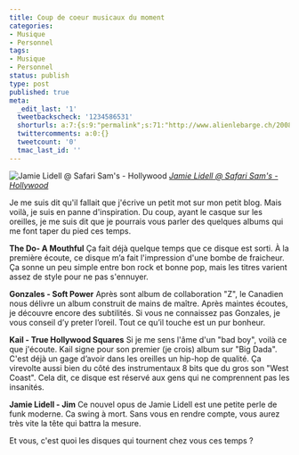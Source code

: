 ```yaml
---
title: Coup de coeur musicaux du moment
categories:
- Musique
- Personnel
tags:
- Musique
- Personnel
status: publish
type: post
published: true
meta:
  _edit_last: '1'
  tweetbackscheck: '1234586531'
  shorturls: a:7:{s:9:"permalink";s:71:"http://www.alienlebarge.ch/2008/05/06/coup-de-coeur-musicaux-du-moment/";s:7:"tinyurl";s:25:"http://tinyurl.com/b9jeq5";s:4:"isgd";s:17:"http://is.gd/iFiv";s:5:"bitly";s:18:"http://bit.ly/FxcO";s:5:"snipr";s:22:"http://snipr.com/bfi2l";s:5:"snurl";s:22:"http://snurl.com/bfi2l";s:7:"snipurl";s:24:"http://snipurl.com/bfi2l";}
  twittercomments: a:0:{}
  tweetcount: '0'
  tmac_last_id: ''
---
```

<img src="http://farm1.static.flickr.com/101/290219619_0ce594b084.jpg" alt="Jamie Lidell  @ Safari Sam's - Hollywood" />
<em><a title="photo sharing" href="http://www.flickr.com/photos/emayoh/290219619/">Jamie Lidell  @ Safari Sam's - Hollywood</a></em>

Je me suis dit qu'il fallait que j'écrive un petit mot sur mon petit blog. Mais voilà, je suis en panne d'inspiration. Du coup, ayant le casque sur les oreilles, je me suis dit que je pourrais vous parler des quelques albums qui me font taper du pied ces temps.

<!--more-->

<strong>The Do- A Mouthful</strong>
Ça fait déjà quelque temps que ce disque est sorti. À la première écoute, ce disque m’a fait l'impression d'une bombe de fraicheur. Ça sonne un peu simple entre bon rock et bonne pop, mais les titres varient assez de style pour ne pas s'ennuyer.

<strong>Gonzales - Soft Power</strong>
Après sont album de collaboration "Z", le Canadien nous délivre un album construit de mains de maître. Après maintes écoutes, je découvre encore des subtilités. Si vous ne connaissez pas Gonzales, je vous conseil d’y preter l’oreil. Tout ce qu’il touche est un pur bonheur.

<strong>Kail - True Hollywood Squares</strong>
Si je me sens l'âme d'un "bad boy", voilà ce que j'écoute. Kail signe pour son premier (je crois) album sur "Big Dada". C'est déjà un gage d’avoir dans les oreilles un hip-hop de qualité. Ça virevolte aussi bien du côté des instrumentaux 8 bits que du gros son "West Coast". Cela dit, ce disque est réservé aux gens qui ne comprennent pas les insanités.

<strong>Jamie Lidell - Jim</strong>
Ce nouvel opus de Jamie Lidell est une petite perle de funk moderne. Ca swing à mort. Sans vous en rendre compte, vous aurez très vite la tête qui battra la mesure.

Et vous, c'est quoi les disques qui tournent chez vous ces temps ?
